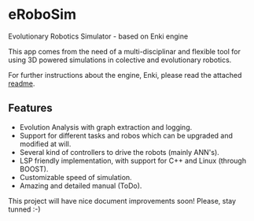 # eRoboSim
Evolutionary Robotics Simulator - based on Enki engine

This app comes from the need of a multi-disciplinar and flexible tool for using 3D powered simulations in colective and evolutionary robotics.

For further instructions about the engine, Enki, please read the attached [readme](README_enki.md).

## Features

* Evolution Analysis with graph extraction and logging.
* Support for different tasks and robos which can be upgraded and modified at will.
* Several kind of controllers to drive the robots (mainly ANN's).
* LSP friendly implementation, with support for C++ and Linux (through BOOST).
* Customizable speed of simulation.
* Amazing and detailed manual (ToDo).


This project will have nice document improvements soon! Please, stay tunned :-)
